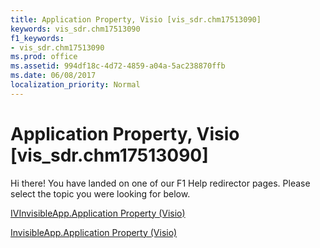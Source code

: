 ```yaml
---
title: Application Property, Visio [vis_sdr.chm17513090]
keywords: vis_sdr.chm17513090
f1_keywords:
- vis_sdr.chm17513090
ms.prod: office
ms.assetid: 994df18c-4d72-4859-a04a-5ac238870ffb
ms.date: 06/08/2017
localization_priority: Normal
---
```



# Application Property, Visio [vis_sdr.chm17513090]

Hi there! You have landed on one of our F1 Help redirector pages. Please select the topic you were looking for below.

[IVInvisibleApp.Application Property (Visio)](http://msdn.microsoft.com/library/5f84769f-404f-9766-4d25-41ef7dfed324%28Office.15%29.aspx)

[InvisibleApp.Application Property (Visio)](http://msdn.microsoft.com/library/3d257372-c728-a758-9890-5cc695f70d89%28Office.15%29.aspx)


